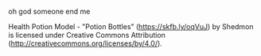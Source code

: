oh god someone end me


Health Potion Model - "Potion Bottles" (https://skfb.ly/oqVuJ) by Shedmon is licensed under Creative Commons Attribution (http://creativecommons.org/licenses/by/4.0/).
